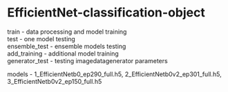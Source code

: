 # EfficientNet-classification-object
train - data processing and model training  
test - one model testing  
ensemble_test - ensemble models testing  
add_training - additional model training  
generator_test - testing imagedatagenerator parameters  
  
  
models - 1_EfficientNetb0_ep290_full.h5, 2_EfficientNetb0v2_ep301_full.h5, 3_EfficientNetb0v2_ep150_full.h5
         
